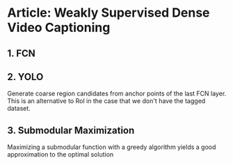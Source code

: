 
# Article: Weakly Supervised Dense Video Captioning

## 1. FCN 
## 2. YOLO 
Generate coarse region candidates from anchor points of the last FCN layer.
This is an alternative to RoI in the case that we don't have the tagged dataset.
## 3. Submodular Maximization
Maximizing a submodular function with a greedy algorithm yields a good approximation to the optimal solution
